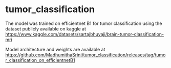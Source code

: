 # tumor_classification
The model was trained on efficientnet B1 for tumor classification using the dataset publicly available on kaggle at https://www.kaggle.com/datasets/sartajbhuvaji/brain-tumor-classification-mri

Model architecture and weights are available at https://github.com/MadhumithaSrini/tumor_classification/releases/tag/tumor_classification_on_efficientnetB1
